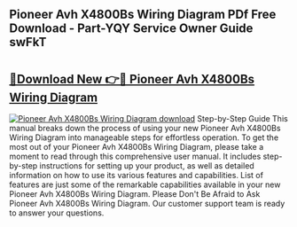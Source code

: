 ## Pioneer Avh X4800Bs Wiring Diagram PDf Free Download - Part-YQY Service Owner Guide swFkT

# <h2><a href="http://dfmall.blite.top/?on=Pioneer+Avh+X4800Bs+Wiring+Diagram">🔗Download New 👉🔴 Pioneer Avh X4800Bs Wiring Diagram</a></h2>

[![Pioneer Avh X4800Bs Wiring Diagram download](https://i.imgur.com/lujVjoI.png)](http://dfmall.blite.top/?on=Pioneer+Avh+X4800Bs+Wiring+Diagram)
Step-by-Step Guide This manual breaks down the process of using your new Pioneer Avh X4800Bs Wiring Diagram into manageable steps for effortless operation. To get the most out of your Pioneer Avh X4800Bs Wiring Diagram, please take a moment to read through this comprehensive user manual. It includes step-by-step instructions for setting up your product, as well as detailed information on how to use its various features and capabilities. List of features are just some of the remarkable capabilities available in your new Pioneer Avh X4800Bs Wiring Diagram. Please Don't Be Afraid to Ask Pioneer Avh X4800Bs Wiring Diagram. Our customer support team is ready to answer your questions.

